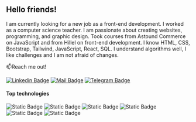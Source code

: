 ## Hello friends!

I am currently looking for a new job as a front-end development. I worked as a computer science teacher. I am passionate about creating websites, programming, and graphic design. Took courses from Astound Commerce on JavaScript and from Hillel on front-end development. I know HTML, CSS, Bootstrap, Tailwind, JavaScript, React, SQL. I understand algorithms well, I like challenges and I am not afraid of changes.

📫Reach me out!

[![Linkedin Badge](https://img.shields.io/badge/linkedin-%230A66C2?style=flat&logo=linkedin)](https://www.linkedin.com/in/oksana-korobko-fd/)
[![Mail Badge](https://img.shields.io/badge/gmail-white?style=flat&logo=gmail)](mailto:oksana.korobko.fd@gmail.com)
[![Telegram Badge](https://img.shields.io/badge/telegram-white?style=flat&logo=telegram)](https://t.me/oksana_omk)

#### Top technologies

![Static Badge](https://img.shields.io/badge/html5-white?style=flat&logo=html5)
![Static Badge](https://img.shields.io/badge/css3-%231572B6?style=flat&logo=css3)
![Static Badge](https://img.shields.io/badge/bootstrap-white?style=flat&logo=bootstrap)
![Static Badge](https://img.shields.io/badge/tailwindcss-black?style=flat&logo=tailwindcss)
![Static Badge](https://img.shields.io/badge/javascript-white?style=flat&logo=javascript)
![Static Badge](https://img.shields.io/badge/react-black?style=flat&logo=react)







